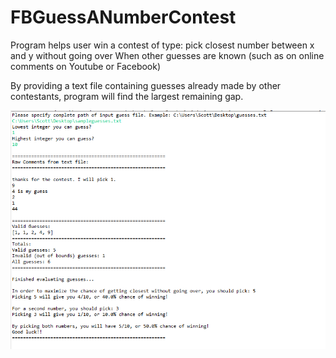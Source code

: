 # FBGuessANumberContest
Program helps user win a contest of type: pick closest number between x and y without going over 
When other guesses are known (such as on online comments on Youtube or Facebook)

By providing a text file containing guesses already made by other contestants, program will find the largest remaining gap.

![Sample console output](Sample_console_output.png)
